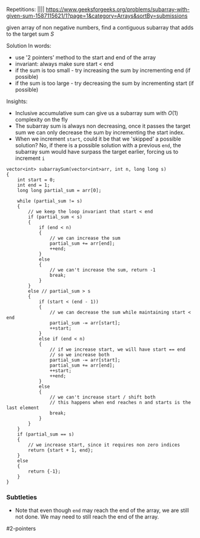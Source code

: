 Repetitions: ||||
https://www.geeksforgeeks.org/problems/subarray-with-given-sum-1587115621/1?page=1&category=Arrays&sortBy=submissions



given array of non negative numbers, find a contiguous subarray that adds to the target sum $S$


Solution In words:
- use '2 pointers' method to the start and end of the array
- invariant: always make sure start < end
- if the sum is too small - try increasing the sum by incrementing end (if possible)
- if the sum is too large - try decreasing the sum by incrementing start (if possible)

Insights:
- Inclusive accumulative sum can give us a subarray sum with $O(1)$ complexity on the fly
- The subarray sum is always non decreasing, once it passes the target sum we can only decrease the sum by incrementing the start index.
- When we increment `start`, could it be that we 'skipped' a possible solution?
  No, if there is a possible solution with a previous `end`, the subarray sum would have surpass the target earlier, forcing us to increment `i`

```
vector<int> subarraySum(vector<int>arr, int n, long long s)
{
	int start = 0;
	int end = 1;
	long long partial_sum = arr[0];

	while (partial_sum != s)
	{
		// we keep the loop invariant that start < end
		if (partial_sum < s)
		{
			if (end < n)
			{
				// we can increase the sum
				partial_sum += arr[end];
				++end;
			}
			else 
			{
				// we can't increase the sum, return -1
				break;
			}
		}
		else // partial_sum > s
		{
			if (start < (end - 1))
			{
				// we can decrease the sum while maintaining start < end
				partial_sum -= arr[start];
				++start;
			}
			else if (end < n)
			{
				// if we increase start, we will have start == end
				// so we increase both
				partial_sum -= arr[start];
				partial_sum += arr[end];
				++start;
				++end;
			}
			else
			{
				// we can't increase start / shift both
				// this happens when end reaches n and starts is the last element
				break;
			}
		}
	}
	if (partial_sum == s)
	{
		// we increase start, since it requires non zero indices
		return {start + 1, end};
	}
	else
	{
		return {-1};
	}
}
```

### Subtleties
- Note that even though `end` may reach the end of the array, we are still not done. We may need to still reach the end of the array.

#2-pointers 